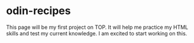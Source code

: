 # odin-recipes

This page will be my first project on TOP.
It will help me practice my HTML skills and test my current knowledge.
I am excited to start working on this.

